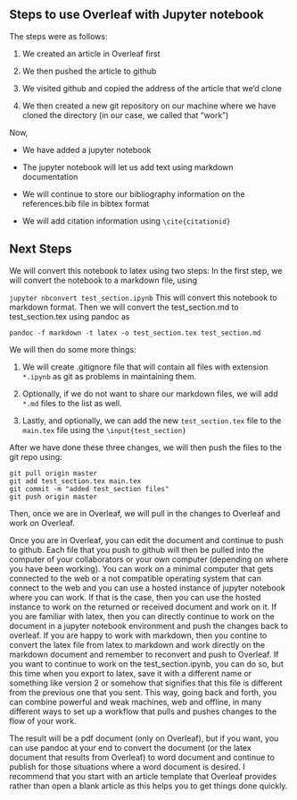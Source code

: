 Steps to use Overleaf with Jupyter notebook 
-------------------------------------------

The steps were as follows:

1.  We created an article in Overleaf first

2.  We then pushed the article to github

3.  We visited github and copied the address of the article that we’d
    clone

4.  We then created a new git repository on our machine where we have
    cloned the directory (in our case, we called that “work”)

Now,

-   We have added a jupyter notebook

-   The jupyter notebook will let us add text using markdown
    documentation

-   We will continue to store our bibliography information on the
    references.bib file in bibtex format

-   We will add citation information using `\cite{citationid}`

Next Steps 
----------

We will convert this notebook to latex using two steps: In the first
step, we will convert the notebook to a markdown file, using

`jupyter nbconvert test_section.ipynb` This will convert this notebook
to markdown format. Then we will convert the test\_section.md to
test\_section.tex using pandoc as

`pandoc -f markdown -t latex -o test_section.tex test_section.md`

We will then do some more things:

1.  We will create .gitignore file that will contain all files with
    extension `*.ipynb` as git as problems in maintaining them.

2.  Optionally, if we do not want to share our markdown files, we will
    add `*.md` files to the list as well.

3.  Lastly, and optionally, we can add the new `test_section.tex` file
    to the `main.tex` file using the `\input{test_section}`

After we have done these three changes, we will then push the files to
the git repo using:

    git pull origin master
    git add test_section.tex main.tex
    git commit -m "added test_section files"
    git push origin master

Then, once we are in Overleaf, we will pull in the changes to Overleaf
and work on Overleaf.

Once you are in Overleaf, you can edit the document and continue to push
to github. Each file that you push to github will then be pulled into
the computer of your collaborators or your own computer (depending on
where you have been working). You can work on a minimal computer that
gets connected to the web or a not compatible operating system that can
connect to the web and you can use a hosted instance of jupyter notebook
where you can work. If that is the case, then you can use the hosted
instance to work on the returned or received document and work on it. If
you are familiar with latex, then you can directly continue to work on
the document in a jupyter notebook environment and push the changes back
to overleaf. If you are happy to work with markdown, then you contine to
convert the latex file from latex to markdown and work directly on the
markdown document and remember to reconvert and push to Overleaf. If you
want to continue to work on the test\_section.ipynb, you can do so, but
this time when you export to latex, save it with a different name or
something like version 2 or somehow that signifies that this file is
different from the previous one that you sent. This way, going back and
forth, you can combine powerful and weak machines, web and offline, in
many different ways to set up a workflow that pulls and pushes changes
to the flow of your work.

The result will be a pdf document (only on Overleaf), but if you want,
you can use pandoc at your end to convert the document (or the latex
document that results from Overleaf) to word document and continue to
publish for those situations where a word document is desired. I
recommend that you start with an article template that Overleaf provides
rather than open a blank article as this helps you to get things done
quickly.
